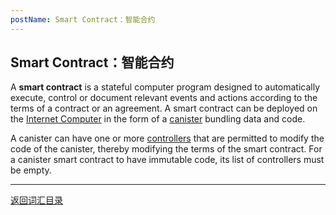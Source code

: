 ```yaml
---
postName: Smart Contract：智能合约
---
```

## Smart Contract：智能合约

A **smart contract** is a stateful computer program designed to automatically execute, control or document relevant events and actions according to the terms of a contract or an agreement. A smart contract can be deployed on the [Internet Computer](../I/ic) in the form of a [canister](../C/canisters) bundling data and code.<br>

A canister can have one or more [controllers](../C/controller) that are permitted to modify the code of the canister, thereby modifying the terms of the smart contract. For a canister smart contract to have immutable code, its list of controllers must be empty.

---
[返回词汇目录](../glossary)